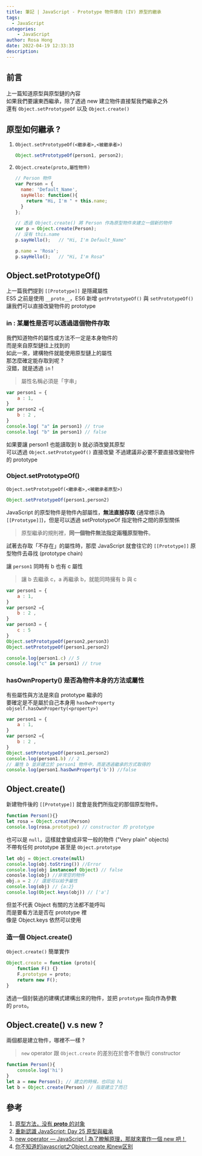 ```yaml
---
title: 筆記 | JavaScript - Prototype 物件導向 (IV) 原型的繼承
tags:
  - JavaScript
categories:
    - JavaScript
author: Rosa Hong
date: 2022-04-19 12:33:33
description:
---
```


## 前言
上一篇知道原型與原型鏈的內容  
如果我們要讓東西繼承，除了透過 new 建立物件直接幫我們繼承之外  
還有 `Object.setPrototypeOf` 以及 `Object.create()`  
<!-- more -->  

## 原型如何繼承 ? 
1. `Object.setPrototypeOf(<繼承者>,<被繼承者>)`
	```javascript
	Object.setPrototypeOf(person1, person2);
	```
2. `Object.create(proto,屬性物件)`
	```javascript
	// Person 物件
	var Person = {
	  name: 'Default_Name',
	  sayHello: function(){
	    return "Hi, I'm " + this.name;
	  }
	};
	
	// 透過 Object.create() 將 Person 作為原型物件來建立一個新的物件
	var p = Object.create(Person);
	// 沒有 this.name
	p.sayHello();   // "Hi, I'm Default_Name"
	
	p.name = 'Rosa';
	p.sayHello();   // "Hi, I'm Rosa"
	```

## Object.setPrototypeOf()
上一篇我們提到 `[[Prototype]]` 是隱藏屬性  
ES5 之前是使用 `__proto__`，ES6 新增 `getPrototypeOf()` 與 `setPrototypeOf()` 讓我們可以直接改變物件的 prototype    

### in  : 某屬性是否可以透過這個物件存取
我們知道物件的屬性或方法不一定是本身物件的  
而是來自原型鏈往上找到的  
如此一來，建構物件就能使用原型鏈上的屬性  
那怎麼確定能存取到呢 ?   
沒錯，就是透過 `in` !  

> 屬性名稱必須是「字串」   
 
```javascript
var person1 = {
	a : 1,
}
var person2 ={
	b : 2 ,
}
console.log( "a" in person1) // true
console.log( "b" in person1) // false
```

如果要讓 person1 也能讀取到 b 就必須改變其原型   
可以透過 `Object.setPrototypeOf()` 直接改變 
不過建議非必要不要直接改變物件的 prototype  

### Object.setPrototypeOf()
`Object.setPrototypeOf(<繼承者>,<被繼承者原型>)`
```javascript
Object.setPrototypeOf(person1,person2)
```
JavaScript 的原型物件是物件內部屬性，**無法直接存取** (通常標示為 `[[Prototype]]`)，但是可以透過 setPrototypeOf 指定物件之間的原型關係

>原型繼承的規則裡，**同一個物件無法指定兩種原型物件**。

試著去存取「不存在」的屬性時，那麼 JavaScript 就會往它的 `[[Prototype]]` 原型物件去尋找 (prototype chain)

讓 `person1` 同時有 b 也有 c 屬性
> 讓 b 去繼承 c，a 再繼承 b，就能同時擁有 b 與 c

```javascript
var person1 = {
	a : 1,
}
var person2 ={
	b : 2 ,
}
var person3 = {
	c : 5
}
Object.setPrototypeOf(person2,person3)
Object.setPrototypeOf(person1,person2)

console.log(person1.c) // 5
console.log("c" in person1) // true
```
### hasOwnProperty() 是否為物件本身的方法或屬性
有些屬性與方法是來自 prototype 繼承的   
要確定是不是屬於自己本身用 `hasOwnProperty`
`objself.hasOwnProperty(<property>)`

```javascript
var person1 = {
	a : 1,
}
var person2 ={
	b : 2 ,
}
Object.setPrototypeOf(person1,person2)
console.log(person1.b) // 2
// 屬性 b 並非建立於 person1 物件中，而是透過繼承的方式取得的 
console.log(person1.hasOwnProperty('b')) //false
```

## Object.create()
新建物件後的 `[[Prototype]]` 就會是我們所指定的那個原型物件。
```javascript
function Person(){}
let rosa = Object.creat(Person)
console.log(rosa.prototype) // constructor 的 prototype
```

也可以是 `null`，這樣就會變成非常一般的物件 ("Very plain" objects)  
不帶有任何 prototype 甚至是 `Object.prototype` 
```javascript
let obj = Object.create(null)
console.log(obj.toString()) //Error
console.log(obj instanceof Object) // false
conosle.log(obj) //非常空的物件
obj.a = 2 // 還是可以給予屬性
console.log(obj) // {a:2}
console.log(Object.keys(obj)) // ['a']
```
但並不代表 Object 有關的方法都不能呼叫  
而是要看方法是否在 prototype 裡   
像是 Object.keys 依然可以使用

### 造一個 Object.create()
`Object.create()` 簡單實作
```javascript
Object.create = function (proto){
	function F() {}
	F.prototype = proto;
	return new F();
}
```
透過一個封裝過的建構式建構出來的物件，並把 `prototype` 指向作為參數的 `proto`。

## Object.create() v.s new ? 
兩個都是建立物件，哪裡不一樣 ?   
> `new` operator 跟 `Object.create` 的差別在於會不會執行 constructor

```javascript
function Person(){
	console.log('hi')
}
let a = new Person(); // 建立的時候，也印出 hi
let b = Object.create(Person) // 指是建立了而已
```

## 參考
1. [原型方法，没有 __proto__ 的对象](https://zh.javascript.info/prototype-methods#very-plain)
2. [重新認識 JavaScript: Day 25 原型與繼承](https://ithelp.ithome.com.tw/articles/10194356)
3. [new operator — JavaScript | 為了瞭解原理，那就來實作一個 new 吧！](https://medium.com/%E6%89%8B%E5%AF%AB%E7%AD%86%E8%A8%98/javascript-new-operator-implementation-8c0d15f2b899)
4. [你不知道的javascript之Object.create 和new区别](https://blog.csdn.net/blueblueskyhua/article/details/73135938) 